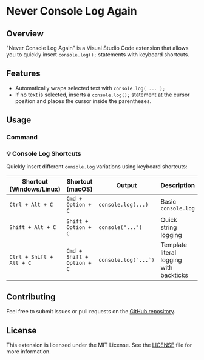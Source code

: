 # Never Console Log Again

## Overview
"Never Console Log Again" is a Visual Studio Code extension that allows you to quickly insert `console.log();` statements with keyboard shortcuts.

## Features
- Automatically wraps selected text with `console.log( ... );`
- If no text is selected, inserts a `console.log();` statement at the cursor position and places the cursor inside the parentheses.

## Usage

### Command

### 💡 Console Log Shortcuts

Quickly insert different `console.log` variations using keyboard shortcuts:

| Shortcut (Windows/Linux) | Shortcut (macOS)       | Output                      | Description                              |
|--------------------------|------------------------|-----------------------------|------------------------------------------|
| `Ctrl + Alt + C`         | `Cmd + Option + C`     | `console.log(...)`          | Basic `console.log`                      |
| `Shift + Alt + C`        | `Shift + Option + C`   | `console("...")`            | Quick string logging                     |
| `Ctrl + Shift + Alt + C` | `Cmd + Shift + Option + C` | ``console.log(`...`)`` | Template literal logging with backticks |




## Contributing
Feel free to submit issues or pull requests on the [GitHub repository](https://github.com/TKEriksson/neverconsolelogagain).

## License
This extension is licensed under the MIT License. See the [LICENSE](./LICENSE.md) file for more information.